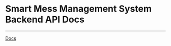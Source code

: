 # Smart Mess Management System Backend API Docs
---
[Docs](https://sakshamchhimwal.github.io/Smart_Mess_Backend/#/)
